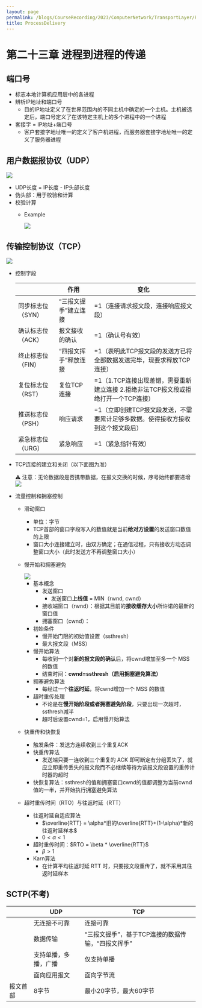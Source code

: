 ```yaml
---
layout: page
permalink: /blogs/CourseRecording/2023/ComputerNetwork/TransportLayer/ProcessDelivery/index.html
title: ProcessDelivery
---
```


# 第二十三章 进程到进程的传递

## 端口号

- 标志本地计算机应用层中的各进程
- 辨析IP地址和端口号
    - 目的IP地址定义了在世界范围内的不同主机中确定的一个主机。主机被选定后，端口号定义了在该特定主机上的多个进程中的一个进程
- 套接字 = IP地址+端口号
    - 客户套接字地址唯一的定义了客户机进程，而服务器套接字地址唯一的定义了服务器进程

## 用户数据报协议（UDP）

<img src="https://CRYoushiwo.github.io/images/blogs/CoursesRecording/ComputerNetwork/TransportLayer/Chapter23/Untitled.png" class="blog-image" >

- UDP长度 = IP长度 - IP头部长度
- 伪头部：用于校验和计算
- 校验计算
    - Example
        
        <img src="https://CRYoushiwo.github.io/images/blogs/CoursesRecording/ComputerNetwork/TransportLayer/Chapter23/Untitled%201.png" class="blog-image" >
        

## 传输控制协议（TCP）

<img src="https://CRYoushiwo.github.io/images/blogs/CoursesRecording/ComputerNetwork/TransportLayer/Chapter23/Untitled%202.png" class="blog-image" >

- 控制字段
    
    
    |  | 作用 | 变化 |
    | --- | --- | --- |
    | 同步标志位（SYN） | “三报文握手”建立连接 | =1（连接请求报文段，连接响应报文段） |
    | 确认标志位（ACK） | 报文接收的确认 | =1（确认号有效） |
    | 终止标志位（FIN） | “四报文挥手”释放连接 | =1（表明此TCP报文段的发送方已将全部数据发送完毕，现要求释放TCP连接） |
    | 复位标志位（RST） | 复位TCP连接 | =1（1.TCP连接出现差错，需要重新建立连接   2.拒绝非法TCP报文段或拒绝打开一个TCP连接） |
    | 推送标志位（PSH） | 响应请求 | =1（立即创建TCP报文段发送，不需要累计足够多数据。使得接收方接收到这个报文段后） |
    | 紧急标志位（URG） | 紧急响应 | =1（紧急指针有效） |
- TCP连接的建立和关闭（以下面图为准）
    
    <aside>
    ⚠️ 注意：无论数据段是否携带数据，在报文交换的时候，序号始终都要递增
    
    </aside>
    
    <img src="https://CRYoushiwo.github.io/images/blogs/CoursesRecording/ComputerNetwork/TransportLayer/Chapter23/Untitled%203.png" class="blog-image" >
    
- 流量控制和拥塞控制
    - 滑动窗口
        - 单位：字节
        - TCP首部的窗口字段写入的数值就是当前**给对方设置**的发送窗口数值的上限
        - 窗口大小连接建立时，由双方确定；在通信过程，只有接收方动态调整窗口大小（此时发送方不再调整窗口大小）
    - 慢开始和拥塞避免
        
        <img src="https://CRYoushiwo.github.io/images/blogs/CoursesRecording/ComputerNetwork/TransportLayer/Chapter23/Untitled%204.png" class="blog-image" >
        
        - 基本概念
            - 发送窗口
                - 发送窗口**上线值** = MIN（rwnd, cwnd）
            - 接收端窗口（rwnd）：根据其目前的**接收缓存大小**所许诺的最新的窗口值
            - 拥塞窗口（cwnd）：
        - 初始条件
            - 慢开始门限的初始值设置（ssthresh）
            - 最大报文段（MSS）
        - 慢开始算法
            - 每收到一个对**新的报文段的确认**后，将cwnd增加至多一个 MSS 的数值
            - 结束时间：**cwnd=ssthresh（**启用拥塞避免算法**）**
        - 拥塞避免算法
            - 每经过一个**往返时延**，将cwnd增加一个 MSS 的数值
        - 超时重传处理
            - 不论是在**慢开始阶段或者拥塞避免阶段**，只要出现一次超时，ssthresh减半
            - 超时后设置cwnd=1，启用慢开始算法
    - 快重传和快恢复
        - 触发条件：发送方连续收到三个重复ACK
        - 快重传算法
            - 发送端只要一连收到三个重复的 ACK 即可断定有分组丢失了，就应立即重传丢失的报文段而不必继续等待为该报文段设置的重传计时器的超时
        - 快恢复算法：ssthresh的值和拥塞窗口cwnd的值都调整为当前cwnd值的一半，并开始执行拥塞避免算法
    - 超时重传时间（RTO）与往返时延（RTT）
        - 往返时延自适应算法
            - $\overline{RTT} =  \alpha*旧的\overline{RTT}+(1-\alpha)*新的往返时延样本$
            - $0 < \alpha < 1$
        - 超时重传时间：$RTO = \beta * \overline{RTT}$
            - $\beta > 1$
        - Karn算法
            - 在计算平均往返时延 RTT 时，只要报文段重传了，就不采用其往返时延样本

## SCTP(不考)

|  | UDP | TCP |
| --- | --- | --- |
|  | 无连接不可靠 | 连接可靠 |
|  | 数据传输 | “三报文握手”，基于TCP连接的数据传输，“四报文挥手” |
|  | 支持单播，多播，广播 | 仅支持单播 |
|  | 面向应用报文 | 面向字节流 |
| 报文首部 | 8字节 | 最小20字节，最大60字节 |